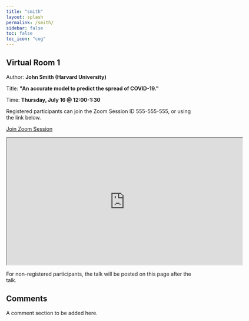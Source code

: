 ```yaml
---
title: "smith"
layout: splash
permalink: /smith/
sidebar: false
toc: false
toc_icon: "cog"
---
```


## Virtual Room 1

Author: **John Smith (Harvard University)**

Title: **"An accurate model to predict the spread of COVID-19."**

Time: **Thursday, July 16 @ 12:00-1:30**

Registered participants can join the Zoom Session ID 555-555-555, or using the link below.

<a href="https://www.zoom.us" target="_blank" class="btn btn-lg btn--primary">Join Zoom Session</a>

<iframe width="640" height="345" src="https://www.youtube.com/embed/tgbNymZ7vqY">
</iframe>

For non-registered participants, the talk will be posted on this page after the talk.

## Comments

A comment section to be added here.
